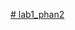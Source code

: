 [﻿# lab1_phan2
](https://github.com/tuansro002/lab1_phan2/assets/83362420/2e084a13-1ea8-4511-bcb1-2fbf7d9890ff)
